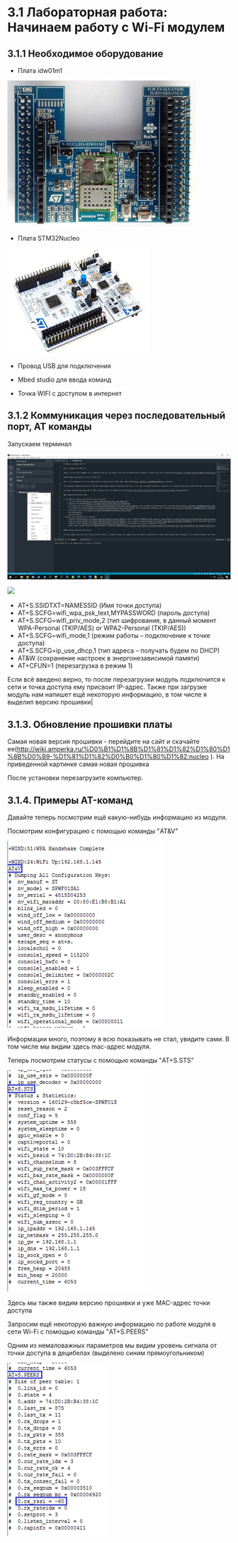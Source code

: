 # 3.1 Лабораторная работа: Начинаем работу с Wi-Fi модулем
## 3.1.1 Необходимое оборудование
* Плата idw01m1

![](img/idw01m1.jpg)

* Плата STM32Nucleo

![](img/nucleo.png)

* Провод USB для подключения

* Mbed studio для ввода команд

* Точка WIFI с доступом в интернет

## 3.1.2 Коммуникация через последовательный порт, AT команды
Запускаем терминал 

![](img/terminal.jpg)

![](img/termina2.PNG)
* AT+S.SSIDTXT=NAMESSID (Имя точки доступа)
* AT+S.SCFG=wifi_wpa_psk_text,MYPASSWORD (пароль доступа)
* AT+S.SCFG=wifi_priv_mode,2 (тип шифрования, в данный момент WPA-Personal (TKIP/AES) or WPA2-Personal (TKIP/AES))
* AT+S.SCFG=wifi_mode,1 (режим работы – подключение к точке доступа)
* AT+S.SCFG=ip_use_dhcp,1 (тип адреса – получать будем по DHCP)
* AT&W (сохранение настроек в энергонезависимой памяти)
* AT+CFUN=1 (перезагрузка в режим 1)

Если всё введено верно, то после перезагрузки модуль подключится к сети и точка доступа ему присвоит IP-адрес.
Также при загрузке модуль нам напишет ещё некоторую информацию, в том числе я выделил версию прошивки|


## 3.1.3. Обновление прошивки платы

Самая новая версия прошивки - перейдите на сайт и скачайте ее(http://wiki.amperka.ru/%D0%B1%D1%8B%D1%81%D1%82%D1%80%D1%8B%D0%B9-%D1%81%D1%82%D0%B0%D1%80%D1%82:nucleo
). 
На приведенной картинке самая новая прошивка

После установки перезагрузите компьютер.

## 3.1.4. Примеры AT-команд

Давайте теперь посмотрим ещё какую-нибудь информацию из модуля.

Посмотрим конфигурацию с помощью команды "AT&V"

![](img/rez.png)

Информации много, поэтому я всю показывать не стал, увидите сами. В том числе мы видим здесь mac-адрес модуля.

Теперь посмотрим статусы с помощью команды "AT+S.STS"

![](img/2.png)

Здесь мы также видим версию прошивки и уже MAC-адрес точки доступа


Запросим ещё некоторую важную информацию по работе модуля в сети Wi-Fi с помощью команды "AT+S.PEERS"

Одним из немаловажных параметров мы видим уровень сигнала от точки доступа в децибелах (выделено синим прямоугольником)

![](img/3.png)
